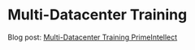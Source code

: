 # Multi-Datacenter Training

Blog post: [Multi-Datacenter Training PrimeIntellect](./multi-datacenter-training.md)
